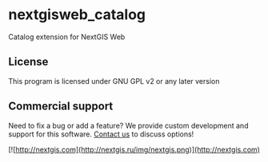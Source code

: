# nextgisweb_catalog

Catalog extension for NextGIS Web

License
-------
This program is licensed under GNU GPL v2 or any later version

Commercial support
------------------
Need to fix a bug or add a feature?
We provide custom development and support for this software.
[Contact us](http://nextgis.com/contact/) to discuss options!

[![http://nextgis.com](http://nextgis.ru/img/nextgis.png)](http://nextgis.com)
